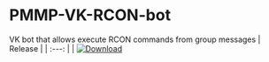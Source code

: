 # PMMP-VK-RCON-bot
VK bot that allows execute RCON commands from group messages
| Release |
| :---: |
| [![Download](https://img.shields.io/github/downloads/Bestaford/PMMP-VK-RCON-bot/latest/total)](https://github.com/Bestaford/PMMP-VK-RCON-bot/archive/1.0.zip)
